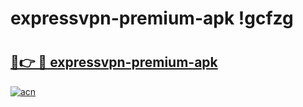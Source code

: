 # expressvpn-premium-apk !gcfzg

# <h2><a href="https://q9h0yr.esa.edu.pl?title=expressvpn-premium-apk&ref=gcfzg">🔗👉 🔴 expressvpn-premium-apk</a></h2>

[![acn](https://github.com/user-attachments/assets/0f9c940e-d8b0-45ae-aac7-cd30a18b3e1c)](https://q9h0yr.esa.edu.pl?title=expressvpn-premium-apk&ref=gcfzg)

